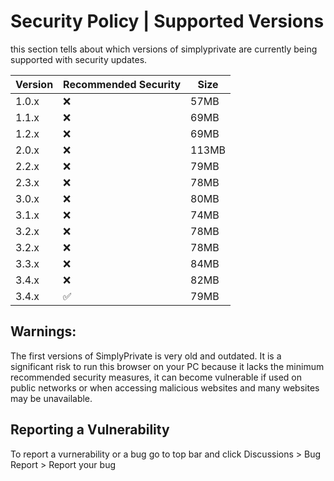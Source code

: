 # Security Policy | Supported Versions

this section tells about which versions of simplyprivate are
currently being supported with security updates.

| Version         | Recommended Security |  Size  |
| ----------------| -------------------- | ------ |
| 1.0.x           | :x:                  | 57MB   |
| 1.1.x           | :x:                  | 69MB   |
| 1.2.x           | :x:                  | 69MB   |
| 2.0.x           | :x:                  | 113MB  |
| 2.2.x           | :x:                  | 79MB   |
| 2.3.x           | :x:                  | 78MB   |
| 3.0.x           | :x:                  | 80MB   |
| 3.1.x           | :x:                  | 74MB   |
| 3.2.x           | :x:                  | 78MB   |
| 3.2.x           | :x:                  | 78MB   |
3.3.x  | :x:   | 84MB   |
3.4.x  | :x:   | 82MB   | 
3.4.x  | :white_check_mark:   | 79MB   | 

## Warnings:
The first versions of SimplyPrivate is very old and outdated. It is a significant risk to run this browser on your PC because it lacks the minimum recommended security measures, it can become vulnerable if used on public networks or when accessing malicious websites and many websites may be unavailable.

## Reporting a Vulnerability
To report a vurnerability or a bug go to top bar and click Discussions > Bug Report > Report your bug
